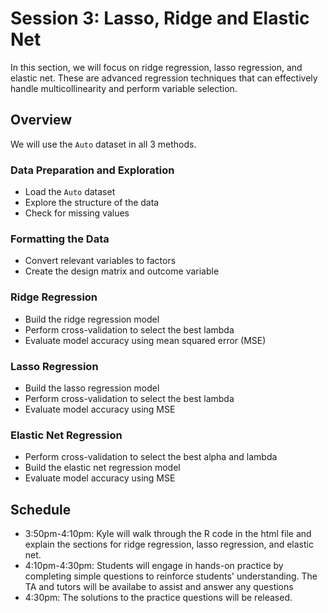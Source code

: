 # Session 3: Lasso, Ridge and Elastic Net  
In this section, we will focus on ridge regression, lasso regression, and elastic net. These are advanced regression techniques that can effectively handle multicollinearity and perform variable selection. 

## Overview
We will use the `Auto` dataset in all 3 methods.

### Data Preparation and Exploration
- Load the `Auto` dataset
- Explore the structure of the data
- Check for missing values
### Formatting the Data
- Convert relevant variables to factors
- Create the design matrix and outcome variable
### Ridge Regression
- Build the ridge regression model
- Perform cross-validation to select the best lambda
- Evaluate model accuracy using mean squared error (MSE)
### Lasso Regression
- Build the lasso regression model
- Perform cross-validation to select the best lambda
- Evaluate model accuracy using MSE
### Elastic Net Regression
- Perform cross-validation to select the best alpha and lambda
- Build the elastic net regression model
- Evaluate model accuracy using MSE

## Schedule
- 3:50pm-4:10pm: Kyle will walk through the R code in the html file and explain the sections for ridge regression, lasso regression, and elastic net.
- 4:10pm-4:30pm: Students will engage in hands-on practice by completing simple questions to reinforce students' understanding. The TA and tutors will be availabe to assist and answer any questions
- 4:30pm: The solutions to the practice questions will be released.
